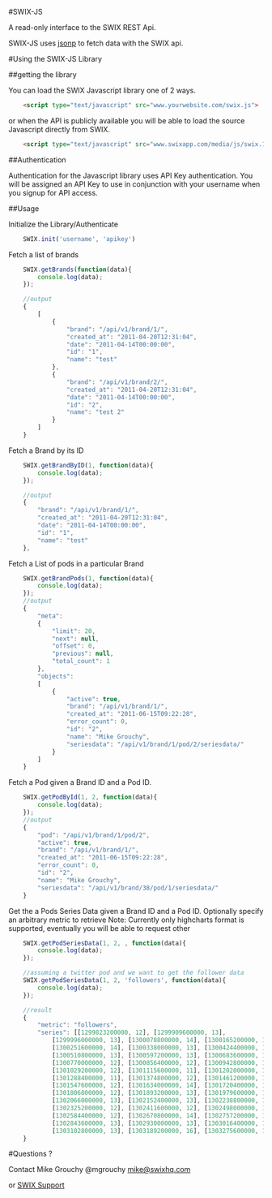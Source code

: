 #SWIX-JS

A read-only interface to the SWIX REST Api.

SWIX-JS uses [jsonp](http://en.wikipedia.org/wiki/JSONP) to fetch data with
the SWIX api.

#Using the SWIX-JS Library

##getting the library

You can load the SWIX Javascript library one of 2 ways.

```html
	<script type="text/javascript" src="www.yourwebsite.com/swix.js">
```
or when the API is publicly available you will be able to load the source
Javascript directly from SWIX.

```html
	<script type="text/javascript" src="www.swixapp.com/media/js/swix.1.0.js">
```
##Authentication 

Authentication for the Javascript library uses API Key authentication.
You will be assigned an API Key to use in conjunction with your username
when you signup for API access.

##Usage

Initialize the Library/Authenticate

```javascript
	SWIX.init('username', 'apikey')
```

Fetch a list of brands

``` javascript
	SWIX.getBrands(function(data){
		console.log(data);
	});

	//output
	{
		[
			{
				"brand": "/api/v1/brand/1/",
				"created_at": "2011-04-20T12:31:04",
				"date": "2011-04-14T00:00:00",
				"id": "1",
				"name": "test"
			},
			{
				"brand": "/api/v1/brand/2/",
				"created_at": "2011-04-20T12:31:04",
				"date": "2011-04-14T00:00:00",
				"id": "2",
				"name": "test 2"
			}
		]
	}

```

Fetch a Brand by its ID

```javascript
	SWIX.getBrandByID(1, function(data){
		console.log(data);
	});

	//output
	{
		"brand": "/api/v1/brand/1/",
		"created_at": "2011-04-20T12:31:04",
		"date": "2011-04-14T00:00:00",
		"id": "1",
		"name": "test"
	},
```

Fetch a List of pods in a particular Brand

```javascript
	SWIX.getBrandPods(1, function(data){
		console.log(data);
	});
	//output
	{
		"meta":
		{
			"limit": 20,
			"next": null,
			"offset": 0,
			"previous": null,
			"total_count": 1
		},
		"objects":
		[
			{
				"active": true,
				"brand": "/api/v1/brand/1/",
				"created_at": "2011-06-15T09:22:28",
				"error_count": 0,
				"id": "2",
				"name": "Mike Grouchy",
				"seriesdata": "/api/v1/brand/1/pod/2/seriesdata/"
			}
		]
	}
```

Fetch a Pod given a Brand ID and a Pod ID.

```javascript
	SWIX.getPodById(1, 2, function(data){
		console.log(data);
	});
	//output
	{
		"pod": "/api/v1/brand/1/pod/2",
		"active": true,
		"brand": "/api/v1/brand/1/",
		"created_at": "2011-06-15T09:22:28",
		"error_count": 0,
		"id": "2",
		"name": "Mike Grouchy",
		"seriesdata": "/api/v1/brand/38/pod/1/seriesdata/"
	}
```

Get the a Pods Series Data given a Brand ID and a Pod ID.
Optionally specify an arbitrary metric to retrieve
Note: Currently only highcharts format is supported, eventually
you will be able to request other

```javascript
	SWIX.getPodSeriesData(1, 2, , function(data){
		console.log(data);
	});

	//assuming a twitter pod and we want to get the follower data
	SWIX.getPodSeriesData(1, 2, 'followers', function(data){
		console.log(data);
	});

	//result
	{
		"metric": "followers",
		"series": [[1299823200000, 12], [1299909600000, 13],
			[1299996000000, 13], [1300078800000, 14], [1300165200000, 13],
			[1300251600000, 14], [1300338000000, 13], [1300424400000, 13],
			[1300510800000, 13], [1300597200000, 13], [1300683600000, 13],
			[1300770000000, 12], [1300856400000, 12], [1300942800000, 12],
			[1301029200000, 12], [1301115600000, 11], [1301202000000, 12],
			[1301288400000, 11], [1301374800000, 12], [1301461200000, 12],
			[1301547600000, 12], [1301634000000, 14], [1301720400000, 12],
			[1301806800000, 12], [1301893200000, 13], [1301979600000, 13],
			[1302066000000, 13], [1302152400000, 13], [1302238800000, 13],
			[1302325200000, 12], [1302411600000, 12], [1302498000000, 12],
			[1302584400000, 12], [1302670800000, 14], [1302757200000, 12],
			[1302843600000, 13], [1302930000000, 13], [1303016400000, 13],
			[1303102800000, 13], [1303189200000, 16], [1303275600000, 14]]
	}

```


#Questions ?

Contact Mike Grouchy
@mgrouchy 
mike@swixhq.com

or [SWIX Support](http://support.swixhq.com)
